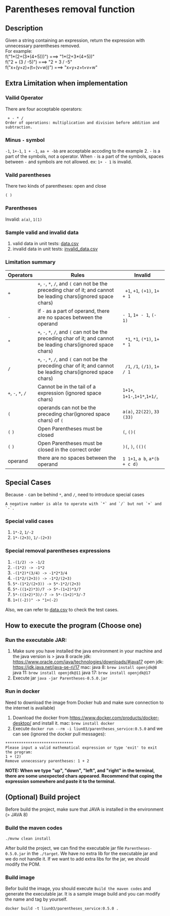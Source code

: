 # Parentheses removal function

## Description
Given a string containing an expression, return the expression with unnecessary parentheses removed.  
For example:  
f("1*(2+(3*(4+5)))") ===> "1*(2+3*(4+5))"  
f("2 + (3 / -5)") ===> "2 + 3 / -5"  
f("x+(y+z)+(t+(v+w))") ===> "x+y+z+t+v+w"

## Extra Limitation when implementation

### Vailid Operator
There are four acceptable operators:
``` 
 + - * /
Order of operations: multiplication and division before addition and subtraction.
```

### Minus `-` symbol
`-1`, `1+-1`, `1 + -1`, `aa + -bb` are acceptable accoding to the example 2. `-` is a part of the symbols, not a operator.
When `-` is a part of the symbols, spaces between `-` and symbols are not allowed.
ex: `1+ - 1` is invalid.

### Vaild parentheses
There two kinds of parentheses: open and close
```
( )
```

### Parentheses
Invalid: `a(a)`, `1(1)`

### Sample valid and invalid data
1. valid data in unit tests: [data.csv](https://github.com/liun03/only4myself/blob/main/Parentheses/src/main/resources/data.csv)
2. invalid data in unit tests: [invalid_data.csv](https://github.com/liun03/only4myself/blob/main/Parentheses/src/main/resources/invalid_data.csv)

### Limitation summary
| Operators | Rules | Invalid | 
|-----------|-------|------------------------------|
| `+`| `+`, `-`, `*`, `/`, and `(` can not be the preceding char of it; and cannot be leading chars(ignored space chars)| ` +1`, `+1`, `(+1)`, `1+ + 1` |
| `-` | if `-` as a part of operand, there are no spaces between the operand| `- 1`, `1+ - 1`, `(- 1)` |
| `*` |`+`, `-`, `*`, `/`, and `(` can not be the preceding char of it; and cannot be leading chars(ignored space chars) | ` *1`, `*1`, `(*1)`, `1+ * 1`  |
| `/` |`+`, `-`, `*`, `/`, and `(` can not be the preceding char of it; and cannot be leading chars(ignored space chars) | ` /1`, `/1`, `(/1)`, `1+ / 1`  |
|`+`, `-`, `*`, `/`| Cannot be in the tail of a expression (ignored space chars)|`1+1+`, `1+1-`,`1+1*`,`1+1/`,
| `(` |operands can not be the preceding char(ignored space chars) of `(` | `a(a)`, `22(22)`, `33 (33)`|
| `(` `)` | Open Parentheses must be closed | `(`, `()(`|
| `(` `)` | Open Parentheses must be closed in the correct order|`)(`, `)`, `(()(` |
| operand | there are no spaces between the operand | `1 1+1`, `a b`, `a*(b + c d)`|

## Special Cases
Because `-` can be behind `*`, and `/`, need to introduce special cases
```
A negative number is able to operate with `*` and `/` but not `+` and `-`.
```

### Special valid cases
1. `1*-2`, `1/-2`
2. `1*-(2+3)`, `1/-(2+3)`

### Special removal parentheses expressions
1. `-(1/2) -> -1/2`
2. `-(1*2) -> -1*2`
3. `-(1*2)*(3/4) -> -1*2*3/4`
4. `-(1*2/(2+3)) -> -1*2/(2+3)`
5. `5*-(1*2/(2+3)) -> 5*-1*2/(2+3)`
6. `5*-((1+2)*3)/7 -> 5*-(1+2)*3/7`
7. `5*-((1+2)*3)/-7 -> 5*-(1+2)*3/-7`
8. `1+((-2))" -> "1+(-2)`

Also, we can refer to [data.csv](https://github.com/liun03/only4myself/blob/main/Parentheses/src/main/resources/data.csv) to check the test cases.


## How to execute the program (Choose one)
### Run the executable JAR:
1. Make sure you have installed the java environment in your machine and the java version is > java 8
   oracle jdk: https://www.oracle.com/java/technologies/downloads/#java17
   open jdk: https://jdk.java.net/java-se-ri/17
   mac:
   java 8: `brew install openjdk@8`
   java 11: `brew install openjdk@11`
   java 17: `brew install openjdk@17`
2. Execute jar
   `java -jar Parentheses-0.5.0.jar`

### Run in docker
Need to download the image from Docker hub and make sure connection to the internet is available)
1. Download the docker from https://www.docker.com/products/docker-desktop/ and install it.
   mac:  `brew install docker`
2. Execute `docker run --rm -i liun03/parentheses_service:0.5.0` and we can see (ignored the docker pull messages):
```
******************************
Please input a valid mathematical expression or type 'exit' to exit the program:
1 + (2)
Remove unnecessary parentheses: 1 + 2
```
**NOTE: When we type "up", "down", "left", and "right" in the terminal, there are some unexpected chars appeared.
Recommend that coping the expression somewhere and paste it to the terminal.**

## (Optional) Build  project
Before build the project, make sure that JAVA is installed in the environment (> JAVA 8)
### Build the maven codes
```
./mvnw clean install
```
After build the project, we can find the executable jar file `Parentheses-0.5.0.jar` in the `./target`.
We have no extra lib for the executable jar and we do not handle it. If we want to add extra libs for the jar, we should modify the POM.

### Build image
Befor build the image, you should execute `Build the maven codes` and generate the executable jar.
It is a sample image build and you can modify the name and tag by yourself.
```
docker build -t liun03/parentheses_service:0.5.0 .
```
